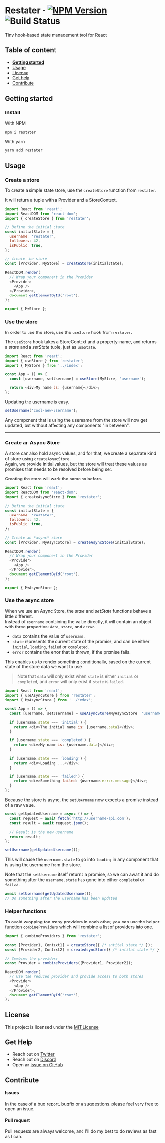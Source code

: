 # Restater · [![NPM Version](https://img.shields.io/npm/v/restater)](https://www.npmjs.com/package/restater) ![Build Status](https://github.com/Silind-Software/restater/workflows/build/badge.svg)

Tiny hook-based state management tool for React

## Table of content

- [**Getting started**](#getting-started)
- [Usage](#usage)
- [License](#license)
- [Get help](#get-help)
- [Contribute](#contribute)

## Getting started

### Install

With NPM

```console
npm i restater
```

With yarn

```console
yarn add restater
```

## Usage

### Create a store

To create a simple state store, use the `createStore` function from `restater`.

It will return a tuple with a Provider and a StoreContext.

```javascript
import React from 'react';
import ReactDOM from 'react-dom';
import { createStore } from 'restater';

// Define the initial state
const initialState = {
  username: 'restater',
  followers: 42,
  isPublic: true,
};

// Create the store
const [Provider, MyStore] = createStore(initialState);

ReactDOM.render(
  // Wrap your component in the Provider
  <Provider>
    <App />
  </Provider>,
  document.getElementById('root'),
);

export { MyStore };
```

### Use the store

In order to use the store, use the `useStore` hook from `restater`.

The `useStore` hook takes a StoreContext and a property-name, and returns a _state_ and a _setState_ tuple, just as `useState`.

```javascript
import React from 'react';
import { useStore } from 'restater';
import { MyStore } from '../index';

const App = () => {
  const [username, setUsername] = useStore(MyStore, 'username');

  return <div>My name is: {username}</div>;
};
```

Updating the username is easy.

```javascript
setUsername('cool-new-username');
```

Any component that is using the username from the store will now get updated, but without affecting any components "in between".

---

### Create an Async Store

A store can also hold async values, and for that, we create a separate kind of store using `createAsyncStore`.  
Again, we provide initial values, but the store will treat these values as promises that needs to be resolved before being set.

Creating the store will work the same as before.

```javascript
import React from 'react';
import ReactDOM from 'react-dom';
import { createAsyncStore } from 'restater';

// Define the initial state
const initialState = {
  username: 'restater',
  followers: 42,
  isPublic: true,
};

// Create an *async* store
const [Provider, MyAsyncStore] = createAsyncStore(initialState);

ReactDOM.render(
  // Wrap your component in the Provider
  <Provider>
    <App />
  </Provider>,
  document.getElementById('root'),
);

export { MyAsyncStore };
```

### Use the async store

When we use an Async Store, the _state_ and _setState_ functions behave a little different.  
Instead of `username` containing the value directly, it will contain an object with three properties: `data`, `state`, and `error`.

- `data` contains the value of `username`.
- `state` represents the current state of the promise, and can be either `initial`, `loading`, `failed` or `completed`.
- `error` contains the error that is thrown, if the promise fails.

This enables us to render something conditionally, based on the current state of the store data we want to use.

> Note that `data` will only exist when `state` is either `initial` or `completed`, and `error` will only exist if `state` is `failed`.

```javascript
import React from 'react';
import { useAsyncStore } from 'restater';
import { MyAsyncStore } from '../index';

const App = () => {
  const [username, setUsername] = useAsyncStore(MyAsyncStore, 'username');

  if (username.state === 'initial') {
    return <div>The initial name is: {username.data}</div>;
  }

  if (username.state === 'completed') {
    return <div>My name is: {username.data}</div>;
  }

  if (username.state === 'loading') {
    return <div>Loading ...</div>;
  }

  if (username.state === 'failed') {
    return <div>Something failed: {username.error.message}</div>;
  }
};
```

Because the store is async, the `setUsername` now expects a promise instead of a raw value.

```javascript
const getUpdatedUsername = async () => {
  const request = await fetch('http://username-api.com');
  const result = await request.json();

  // Result is the new username
  return result;
};

setUsername(getUpdatedUsername());
```

This will cause the `username.state` to go into `loading` in any component that is using the username from the store.  

Note that the `setUsername` itself returns a promise, so we can await it and do something after the `username.state` has gone into either `completed` or `failed`.  
```javascript
await setUsername(getUpdatedUsername());
// Do something after the username has been updated
```

### Helper functions

To avoid wrapping too many providers in each other, you can use the helper function `combineProviders` which will combine a list of providers into one.  
```javascript
import { combineProviders } from 'restater';

const [Provider1, Context1] = createStore({ /* intital state */ });
const [Provider2, Context2] = createAsyncStore({ /* intital state */ });

// Combine the providers
const Provider = combineProviders([Provider1, Provider2]);

ReactDOM.render(
  // Use the reduced provider and provide access to both stores
  <Provider>
    <App />
  </Provider>,
  document.getElementById('root'),
);
```

## License

This project is licensed under the [MIT License](https://github.com/Silind-Software/restater/blob/master/LICENSE)

## Get Help

- Reach out on [Twitter](https://twitter.com/SimonHoiberg)
- Reach out on [Discord](http://discord.gg/7daE6Ue)
- Open an [issue on GitHub](https://github.com/Silind-Software/restater/issues)

## Contribute

#### Issues

In the case of a bug report, bugfix or a suggestions, please feel very free to open an issue.

#### Pull request

Pull requests are always welcome, and I'll do my best to do reviews as fast as I can.
